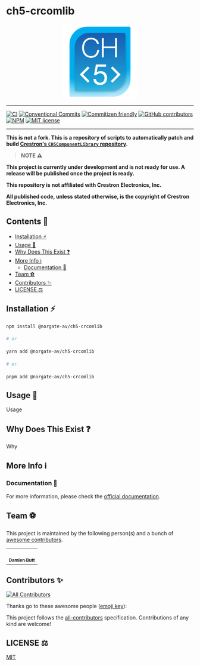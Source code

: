 # ch5-crcomlib

<div align="center">
    <img src="./assets/crestron-ch5-logo.png" alt="ch5-logo" width="200" />
</div>

---

[![CI](https://github.com/Norgate-AV/ch5-crcomlib/actions/workflows/main.yml/badge.svg?branch=master)](https://github.com/Norgate-AV/ch5-crcomlib/actions/workflows/main.yml)
[![Conventional Commits](https://img.shields.io/badge/Conventional%20Commits-1.0.0-%23FE5196?logo=conventionalcommits&logoColor=white)](https://conventionalcommits.org)
[![Commitizen friendly](https://img.shields.io/badge/commitizen-friendly-brightgreen.svg)](http://commitizen.github.io/cz-cli/)
[![GitHub contributors](https://img.shields.io/github/contributors/Norgate-AV/ch5-crcomlib)](#contributors-sparkles)
[![NPM](https://img.shields.io/npm/v/@norgate-av/ch5-crcomlib.svg)](https://www.npmjs.com/package/@norgate-av/ch5-crcomlib)
[![MIT license](https://img.shields.io/badge/License-MIT-blue.svg)](LICENSE)

---

**This is not a fork. This is a repository of scripts to automatically patch and build [Crestron's `CH5ComponentLibrary` repository](https://github.com/Crestron/CH5ComponentLibrary).**

> **NOTE** :warning:

**This project is currently under development and is not ready for use. A release will be published once the project is ready.**

**This repository is not affiliated with Crestron Electronics, Inc.**

**All published code, unless stated otherwise, is the copyright of Crestron Electronics, Inc.**

<!-- START doctoc generated TOC please keep comment here to allow auto update -->
<!-- DON'T EDIT THIS SECTION, INSTEAD RE-RUN doctoc TO UPDATE -->

## Contents 📖

-   [Installation :zap:](#installation-zap)
-   [Usage :rocket:](#usage-rocket)
-   [Why Does This Exist :question:](#why-does-this-exist-question)
-   [More Info :information_source:](#more-info-information_source)
    -   [Documentation :book:](#documentation-book)
-   [Team :soccer:](#team-soccer)
-   [Contributors :sparkles:](#contributors-sparkles)
-   [LICENSE :balance_scale:](#license-balance_scale)

<!-- END doctoc generated TOC please keep comment here to allow auto update -->

## Installation :zap:

```sh
npm install @norgate-av/ch5-crcomlib

# or

yarn add @norgate-av/ch5-crcomlib

# or

pnpm add @norgate-av/ch5-crcomlib
```

## Usage :rocket:

Usage

## Why Does This Exist :question:

Why

## More Info :information_source:

### Documentation :book:

For more information, please check the [official documentation](https://sdkcon78221.crestron.com/sdk/Crestron_HTML5UI/Content/Topics/Home.htm).

## Team :soccer:

This project is maintained by the following person(s) and a bunch of [awesome contributors](https://github.com/Norgate-AV/ch5-crcomlib/graphs/contributors).

<table>
  <tr>
    <td align="center"><a href="https://github.com/damienbutt"><img src="https://avatars.githubusercontent.com/damienbutt?v=4?s=100" width="100px;" alt=""/><br /><sub><b>Damien Butt</b></sub></a><br /></td>
  </tr>
</table>

## Contributors :sparkles:

<!-- ALL-CONTRIBUTORS-BADGE:START - Do not remove or modify this section -->

[![All Contributors](https://img.shields.io/badge/all_contributors-1-orange.svg?style=flat-square)](#contributors-)

<!-- ALL-CONTRIBUTORS-BADGE:END -->

Thanks go to these awesome people ([emoji key](https://allcontributors.org/docs/en/emoji-key)):

<!-- ALL-CONTRIBUTORS-LIST:START - Do not remove or modify this section -->
<!-- prettier-ignore-start -->
<!-- markdownlint-disable -->

<!-- markdownlint-restore -->
<!-- prettier-ignore-end -->

<!-- ALL-CONTRIBUTORS-LIST:END -->

This project follows the [all-contributors](https://allcontributors.org) specification.
Contributions of any kind are welcome!

## LICENSE :balance_scale:

[MIT](LICENSE)
